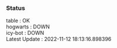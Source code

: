 ### Status


table : OK  
hogwarts : DOWN  
icy-bot : DOWN  
Latest Update : 2022-11-12 18:13:16.898396
